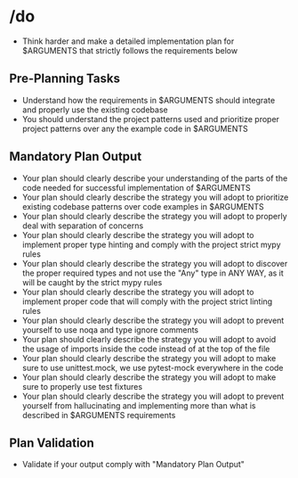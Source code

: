 # /do

- Think harder and make a detailed implementation plan for $ARGUMENTS that strictly follows the requirements below

## Pre-Planning Tasks

- Understand how the requirements in $ARGUMENTS should integrate and properly use the existing codebase
- You should understand the project patterns used and prioritize proper project patterns over any the example code in $ARGUMENTS

## Mandatory Plan Output

- Your plan should clearly describe your understanding of the parts of the code needed for successful implementation of $ARGUMENTS
- Your plan should clearly describe the strategy you will adopt to prioritize existing codebase patterns over code examples in $ARGUMENTS
- Your plan should clearly describe the strategy you will adopt to properly deal with separation of concerns
- Your plan should clearly describe the strategy you will adopt to implement proper type hinting and comply with the project strict mypy rules
- Your plan should clearly describe the strategy you will adopt to discover the proper required types and not use the "Any" type in ANY WAY, as it will be caught by the strict mypy rules
- Your plan should clearly describe the strategy you will adopt to implement proper code that will comply with the project strict linting rules
- Your plan should clearly describe the strategy you will adopt to prevent yourself to use noqa and type ignore comments
- Your plan should clearly describe the strategy you will adopt to avoid the usage of imports inside the code instead of at the top of the file
- Your plan should clearly describe the strategy you will adopt to make sure to use unittest.mock, we use pytest-mock everywhere in the code
- Your plan should clearly describe the strategy you will adopt to make sure to properly use test fixtures
- Your plan should clearly describe the strategy you will adopt to prevent yourself from hallucinating and implementing more than what is described in $ARGUMENTS requirements

## Plan Validation

- Validate if your output comply with "Mandatory Plan Output"
